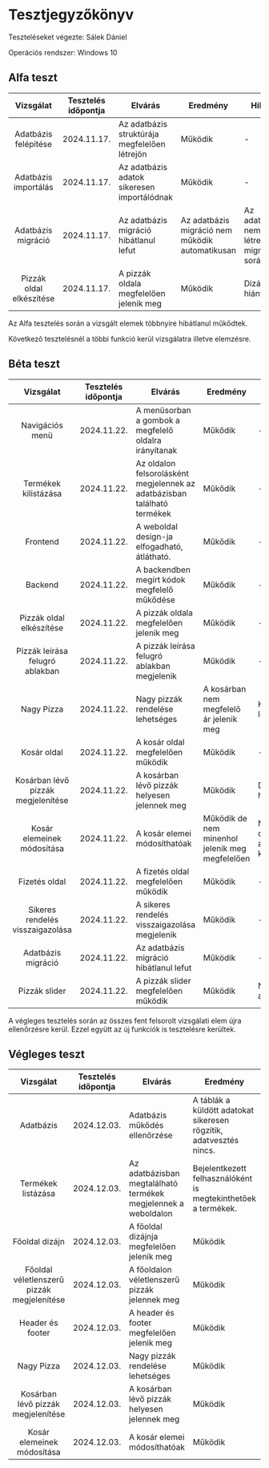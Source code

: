 # Tesztjegyzőkönyv

Teszteléseket végezte: Sálek Dániel

Operációs rendszer: Windows 10

## Alfa teszt

| Vizsgálat | Tesztelés időpontja | Elvárás | Eredmény | Hibák |
| :---: | --- | --- | --- | --- |
| Adatbázis felépítése | 2024.11.17. | Az adatbázis struktúrája megfelelően létrejön | Működik | - |
| Adatbázis importálás | 2024.11.17. | Az adatbázis adatok sikeresen importálódnak | Működik | - |
| Adatbázis migráció | 2024.11.17. | Az adatbázis migráció hibátlanul lefut | Az adatbázis migráció nem működik automatikusan | Az adatbázis nem jön létre a migráció során |
| Pizzák oldal elkészítése | 2024.11.17. | A pizzák oldala megfelelően jelenik meg | Működik | Dizájn hiányos |

Az Alfa tesztelés során a vizsgált elemek többnyire hibátlanul műkődtek.

Következõ tesztelésnél a többi funkció kerül vizsgálatra illetve elemzésre.

## Béta teszt

| Vizsgálat | Tesztelés időpontja | Elvárás | Eredmény | Hibák |
| :---: | --- | --- | --- | --- |
| Navigációs menü | 2024.11.22. | A menüsorban a gombok a megfelelő oldalra irányítanak | Műkődik | - |
| Termékek kilistázása | 2024.11.22. | Az oldalon felsorolásként megjelennek az adatbázisban található termékek | Műkődik | - |
| Frontend | 2024.11.22. | A weboldal design-ja elfogadható, átlátható. | Műkődik | - |
| Backend | 2024.11.22. | A backendben megírt kódok megfelelő műkődése | Műkődik | - |
| Pizzák oldal elkészítése | 2024.11.22. | A pizzák oldala megfelelően jelenik meg | Működik | - |
| Pizzák leírása felugró ablakban | 2024.11.22. | A pizzák leírása felugró ablakban megjelenik | Működik | - |
| Nagy Pizza| 2024.11.22. | Nagy pizzák rendelése lehetséges | A kosárban nem megfelelő ár jelenik meg | Kosárban lévő ár |
| Kosár oldal | 2024.11.22. | A kosár oldal megfelelően működik | Működik | - |
| Kosárban lévő pizzák megjelenítése | 2024.11.22. | A kosárban lévő pizzák helyesen jelennek meg | Működik | Dizájn hiányos |
| Kosár elemeinek módosítása | 2024.11.22. | A kosár elemei módosíthatóak | Működik de nem minenhol jelenik meg megfelelően | Nem frissül dinamukisan a gombra kattintva |
| Fizetés oldal | 2024.11.22. | A fizetés oldal megfelelően működik | Működik | - |
| Sikeres rendelés visszaigazolása | 2024.11.22. | A sikeres rendelés visszaigazolása megjelenik | Működik | - |
| Adatbázis migráció | 2024.11.22. | Az adatbázis migráció hibátlanul lefut | Működik | - |
| Pizzák slider | 2024.11.22. | A pizzák slider megfelelően működik | Működik | Néha akadozik |

A végleges tesztelés során az összes fent felsorolt vizsgálati elem újra ellenőrzésre kerül. Ezzel együtt az új funkciók is tesztelésre kerültek.

## Végleges teszt

| Vizsgálat | Tesztelés időpontja | Elvárás | Eredmény | Hibák |
| :---: | --- | --- | --- | --- |
| Adatbázis | 2024.12.03. | Adatbázis műkődés ellenőrzése | A táblák a küldött adatokat sikeresen rögzítik, adatvesztés nincs. |  - |
| Termékek listázása | 2024.12.03. | Az adatbázisban megtalálható termékek megjelennek a weboldalon | Bejelentkezett felhasználóként is megtekinthetőek a termékek. | - |
| Főoldal dizájn | 2024.12.03. | A főoldal dizájnja megfelelően jelenik meg | Működik | - |
| Főoldal véletlenszerű pizzák megjelenítése | 2024.12.03. | A főoldalon véletlenszerű pizzák jelennek meg | Működik | - |
| Header és footer | 2024.12.03. | A header és footer megfelelően jelenik meg | Működik | - |
| Nagy Pizza| 2024.12.03. | Nagy pizzák rendelése lehetséges | Működik | - |
| Kosárban lévő pizzák megjelenítése | 2024.12.03. | A kosárban lévő pizzák helyesen jelennek meg | Működik | - |
| Kosár elemeinek módosítása | 2024.12.03. | A kosár elemei módosíthatóak | Működik | - |
